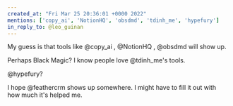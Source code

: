 ```yaml
---
created_at: "Fri Mar 25 20:36:01 +0000 2022"
mentions: ['copy_ai', 'NotionHQ', 'obsdmd', 'tdinh_me', 'hypefury']
in_reply_to: @leo_guinan
---
```


My guess is that tools like @copy_ai , @NotionHQ , @obsdmd will show up.

Perhaps Black Magic? I know people love @tdinh_me's tools.

@hypefury?

I hope @feathercrm shows up somewhere. I might have to fill it out with how much it's helped me.